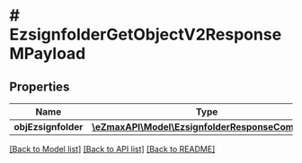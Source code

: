 # # EzsignfolderGetObjectV2ResponseMPayload

## Properties

Name | Type | Description | Notes
------------ | ------------- | ------------- | -------------
**objEzsignfolder** | [**\eZmaxAPI\Model\EzsignfolderResponseCompound**](EzsignfolderResponseCompound.md) |  |

[[Back to Model list]](../../README.md#models) [[Back to API list]](../../README.md#endpoints) [[Back to README]](../../README.md)
